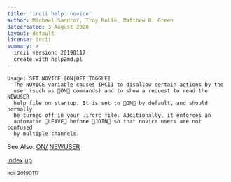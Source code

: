 ```yaml
---
title: 'ircii help: novice'
author: Michael Sandrof, Troy Rollo, Matthew R. Green
datecreated: 3 August 2020
layout: default
license: ircii
summary: >
  ircii version: 20190117
  create with help2md.pl
---
```

```
Usage: SET NOVICE [ON|OFF|TOGGLE]
  The NOVICE variable causes IRCII to disallow certain actions by the
  user (such as ON commands) and to show a request to read the NEWUSER
  help file on startup. It is set to ON by default, and should normally
  be turned off in your .ircrc file. Additionally, it enforces an
  automatic LEAVE before JOIN so that novice users are not confused
  by multiple channels.

```
See Also:
  [ON/](../on/index.html)
  [NEWUSER](../newuser.html)

[index](index.html)
[up](..)

<small> ircii 20190117 </small>

